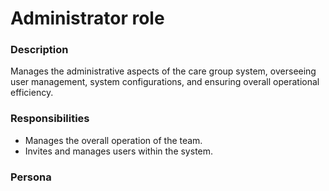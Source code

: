 # Administrator role

### Description

Manages the administrative aspects of the care group system, overseeing user management, system configurations, and
ensuring overall operational efficiency.

### Responsibilities

* Manages the overall operation of the team.
* Invites and manages users within the system.

### Persona